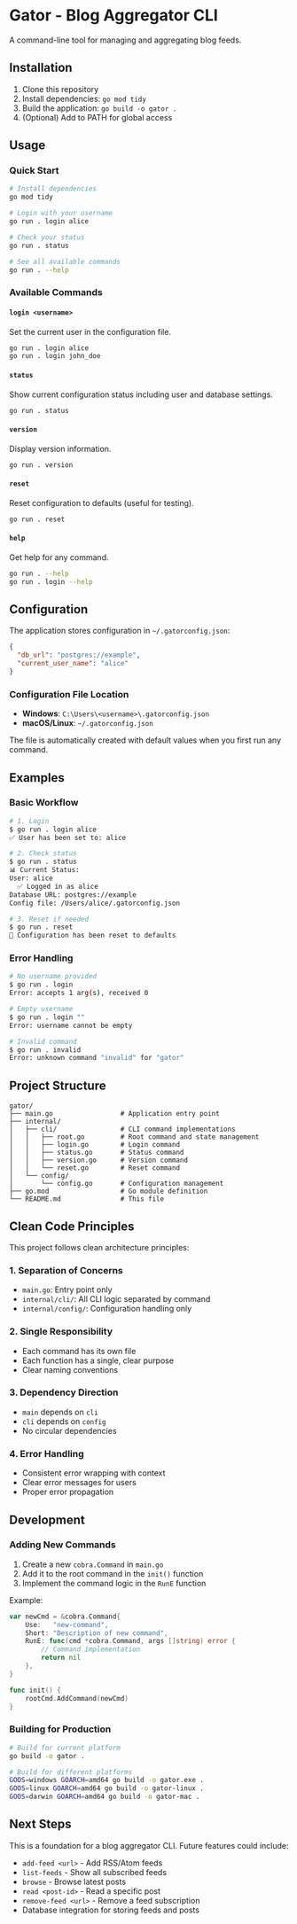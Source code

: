 # Gator - Blog Aggregator CLI

A command-line tool for managing and aggregating blog feeds.

## Installation

1. Clone this repository
2. Install dependencies: `go mod tidy`
3. Build the application: `go build -o gator .`
4. (Optional) Add to PATH for global access

## Usage

### Quick Start

```bash
# Install dependencies
go mod tidy

# Login with your username
go run . login alice

# Check your status
go run . status

# See all available commands
go run . --help
```

### Available Commands

#### `login <username>`
Set the current user in the configuration file.

```bash
go run . login alice
go run . login john_doe
```

#### `status`
Show current configuration status including user and database settings.

```bash
go run . status
```

#### `version`
Display version information.

```bash
go run . version
```

#### `reset`
Reset configuration to defaults (useful for testing).

```bash
go run . reset
```

#### `help`
Get help for any command.

```bash
go run . --help
go run . login --help
```

## Configuration

The application stores configuration in `~/.gatorconfig.json`:

```json
{
  "db_url": "postgres://example",
  "current_user_name": "alice"
}
```

### Configuration File Location

- **Windows**: `C:\Users\<username>\.gatorconfig.json`
- **macOS/Linux**: `~/.gatorconfig.json`

The file is automatically created with default values when you first run any command.

## Examples

### Basic Workflow

```bash
# 1. Login
$ go run . login alice
✅ User has been set to: alice

# 2. Check status
$ go run . status
📊 Current Status:
User: alice
  ✅ Logged in as alice
Database URL: postgres://example
Config file: /Users/alice/.gatorconfig.json

# 3. Reset if needed
$ go run . reset
🔄 Configuration has been reset to defaults
```

### Error Handling

```bash
# No username provided
$ go run . login
Error: accepts 1 arg(s), received 0

# Empty username
$ go run . login ""
Error: username cannot be empty

# Invalid command
$ go run . invalid
Error: unknown command "invalid" for "gator"
```

## Project Structure

```
gator/
├── main.go                 # Application entry point
├── internal/
│   ├── cli/                # CLI command implementations
│   │   ├── root.go         # Root command and state management
│   │   ├── login.go        # Login command
│   │   ├── status.go       # Status command
│   │   ├── version.go      # Version command
│   │   └── reset.go        # Reset command
│   └── config/
│       └── config.go       # Configuration management
├── go.mod                  # Go module definition
└── README.md               # This file
```

## Clean Code Principles

This project follows clean architecture principles:

### 1. **Separation of Concerns**
- `main.go`: Entry point only
- `internal/cli/`: All CLI logic separated by command
- `internal/config/`: Configuration handling only

### 2. **Single Responsibility**
- Each command has its own file
- Each function has a single, clear purpose
- Clear naming conventions

### 3. **Dependency Direction**
- `main` depends on `cli`
- `cli` depends on `config`
- No circular dependencies

### 4. **Error Handling**
- Consistent error wrapping with context
- Clear error messages for users
- Proper error propagation

## Development

### Adding New Commands

1. Create a new `cobra.Command` in `main.go`
2. Add it to the root command in the `init()` function
3. Implement the command logic in the `RunE` function

Example:
```go
var newCmd = &cobra.Command{
    Use:   "new-command",
    Short: "Description of new command",
    RunE: func(cmd *cobra.Command, args []string) error {
        // Command implementation
        return nil
    },
}

func init() {
    rootCmd.AddCommand(newCmd)
}
```

### Building for Production

```bash
# Build for current platform
go build -o gator .

# Build for different platforms
GOOS=windows GOARCH=amd64 go build -o gator.exe .
GOOS=linux GOARCH=amd64 go build -o gator-linux .
GOOS=darwin GOARCH=amd64 go build -o gator-mac .
```

## Next Steps

This is a foundation for a blog aggregator CLI. Future features could include:

- `add-feed <url>` - Add RSS/Atom feeds
- `list-feeds` - Show all subscribed feeds
- `browse` - Browse latest posts
- `read <post-id>` - Read a specific post
- `remove-feed <url>` - Remove a feed subscription
- Database integration for storing feeds and posts